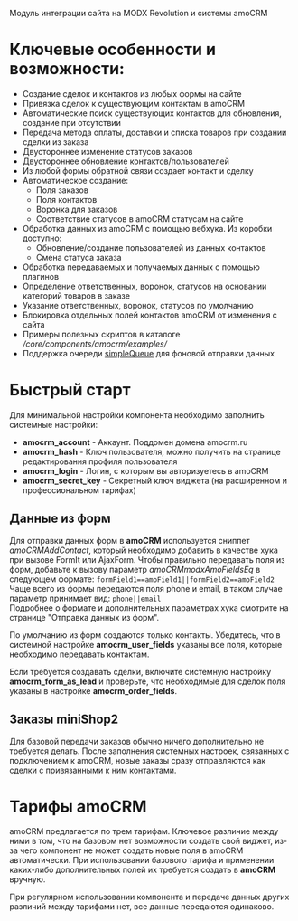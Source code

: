 Модуль интеграции сайта на MODX Revolution и системы amoCRM

# Ключевые особенности и возможности:
* Создание сделок и контактов из любых формы на сайте
* Привязка сделок к существующим контактам в amoCRM
* Автоматические поиск существующих контактов для обновления, создание при отсутствии
* Передача метода оплаты, доставки и списка товаров при создании сделки из заказа
* Двустороннее изменение статусов заказов
* Двустороннее обновление контактов/пользователей
* Из любой формы обратной связи создает контакт и сделку
* Автоматическое создание:
  * Поля заказов
  * Поля контактов 
  * Воронка для заказов
  * Соответствие статусов в amoCRM статусам на сайте
* Обработка данных из amoCRM с помощью вебхука. Из коробки доступно:
  * Обновление/создание пользователей из данных контактов
  * Смена статуса заказа
* Обработка передаваемых и получаемых данных с помощью плагинов
* Определение ответственных, воронок, статусов на основании категорий товаров в заказе
* Указание ответственных, воронок, статусов по умолчанию
* Блокировка отдельных полей контактов amoCRM от изменения с сайта
* Примеры полезных скриптов в каталоге _/core/components/amocrm/examples/_
* Поддержка очереди [simpleQueue][1] для фоновой отправки данных

# Быстрый старт

Для минимальной настройки компонента необходимо заполнить системные настройки:
* **amocrm_account** - Аккаунт. Поддомен домена amocrm.ru
* **amocrm_hash** - Ключ пользователя, можно получить на странице редактирования профиля пользователя
* **amocrm_login** - Логин, с которым вы авторизуетесь в amoCRM
* **amocrm_secret_key** - Секретный ключ виджета (на расширенном и профессиональном тарифах)

## Данные из форм

Для отправки данных форм в **amoCRM** используется сниппет _amoCRMAddContact_, который необходимо добавить в качестве
хука при вызове FormIt или AjaxForm. Чтобы правильно передавать поля из форм, добавьте к вызову параметр
_amoCRMmodxAmoFieldsEq_ в следующем формате:
`formField1==amoField1||formField2==amoField2`  
Чаще всего из формы передаются поля phone и email, в таком случае параметр принимает вид:
`phone||email`  
Подробнее о формате и дополнительных параметрах хука смотрите на странице "Отправка данных из форм".  

По умолчанию из форм создаются только контакты. Убедитесь, что в системной настройке **amocrm_user_fields**  указаны
все поля, которые необходимо передавать контактам.

Если требуется создавать сделки, включите системную настройку **amocrm_form_as_lead** и проверьте, что необходимые 
для сделок поля указаны в настройке **amocrm_order_fields**. 

## Заказы miniShop2

Для базовой передачи заказов обычно ничего дополнительно не требуется делать. После заполнения системных настроек,
связанных с подключением к amoCRM, новые заказы сразу отправляются как сделки с привязанными к ним контактами.   


# Тарифы amoCRM

amoCRM предлагается по трем тарифам. Ключевое различие между ними в том, что на базовом нет возможности создать свой 
виджет, из-за чего компонент не может создать новые поля в amoCRM автоматически. При использовании базового тарифа
и применении каких-либо дополнительных полей их требуется создать в **amoCRM** вручную.

При регулярном использовании компонента и передаче данных других различий между тарифами нет, все данные передаются 
одинаково.

[1]: https://modstore.pro/packages/utilities/simplequeue